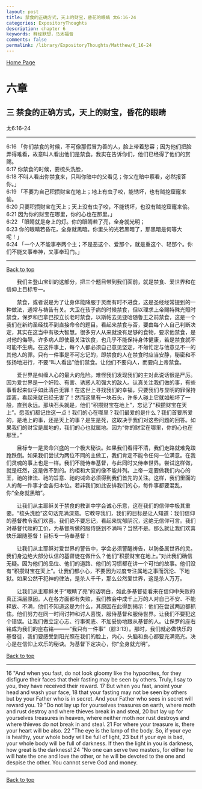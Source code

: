 ```yaml
---
layout: post
title: 禁食的正确方式，天上的财宝，昏花的眼睛 太6:16-24
categories: ExpositoryThoughts
description: chapter 6
keywords: 释经默想，马太福音
comments: false
permalink: /library/ExpositoryThoughts/Matthew/6_16-24
---
```

[ Home Page ]({{site.baseurl}}/index) <br>

<a name="0"></a>
# 六章 

## 三 禁食的正确方式，天上的财宝，昏花的眼睛

太6:16-24

***

6:16 「你们禁食的时候，不可像那假冒为善的人，脸上带着愁容；因为他们把脸弄得难看，故意叫人看出他们是禁食。我实在告诉你们，他们已经得了他们的赏赐。<br>
6:17 你禁食的时候，要梳头洗脸，<br>
6:18 不叫人看出你禁食来，只叫你暗中的父看见；你父在暗中察看，必然报答你。」<br>
6:19 「不要为自己积攒财宝在地上；地上有虫子咬，能锈坏，也有贼挖窟窿来偷。<br>
6:20 只要积攒财宝在天上；天上没有虫子咬，不能锈坏，也没有贼挖窟窿来偷。<br>
6:21 因为你的财宝在哪里，你的心也在那里。」<br>
6:22 「眼睛就是身上的灯。你的眼睛若了亮，全身就光明；<br>
6:23 你的眼睛若昏花，全身就黑暗。你里头的光若黑暗了，那黑暗是何等大呢！」<br>
6:24 「一个人不能事奉两个主；不是恶这个、爱那个，就是重这个、轻那个。你们不能又事奉神，又事奉玛门。」<br>

***

[Back to top](#0)

&emsp;&emsp;我们主登山宝训的这部分，把三个题目带到我们面前，就是禁食、爱世界和在信仰上目标专一。

&emsp;&emsp;禁食，或者说是为了让身体能降服于灵而有时不进食，这是圣经经常提到的一种做法，通常与祷告有关。大卫在孩子病的时候禁食，但以理求上帝赐特殊光照时禁食，保罗和巴拿巴按立长老时禁食，以斯帖去见亚哈随鲁王之前禁食，这是一个我们在新约圣经找不到直接命令的题目。看起来禁食与否，要由每个人自己判断决定，其实在这当中有极大智慧。很多穷人从来就没有足够的食物，要求他禁食，是对他的侮辱。许多病人即使最关注饮食，也几乎不能保持身体健康，若是禁食就不可能不生病。在这件事上，每个人都必须自己意见坚定，不匆忙定与他意见不一的其他人的罪。只有一件事是不可忘记的，即禁食的人在禁食时应当安静，秘密和不张扬地进行，不要“叫人看出”他们禁食。让他们不要向人，而要向上帝禁食。

&emsp;&emsp;爱世界是纠缠人心的最大的危险。难怪我们发现我们的主对此说话很是严厉。因为爱世界是一个奸险、有害、诱惑人和强大的敌人。认真关注我们做的事，有些事看起来似乎如此清白无罪！在这世上寻找我们的幸福，只要我们与显明的罪保持距离，看起来就已经无害了！然而这里有一块石头，许多人碰上它就如船坏了一般，直到永远。那块石头就是，他们“积攒财宝在地上”，忘记了“积攒财宝在天上”。愿我们都记住这一点！我们的心在哪里？我们最爱的是什么？我们首要所爱的，是地上的事，还是天上的事？是生是死，这取决于我们对这些问题的回答。如果我们的财宝是属地的，我们的心也就属地。因为“你的财宝在哪里，你的心也在那里。”

&emsp;&emsp;目标专一是灵命兴盛的一个极大秘诀。如果我们看得不清，我们走路就难免踉跄跌倒。如果我们尝试为两位不同的主做工，我们肯定不能令任何一位满意。在我们灵魂的事上也是一样。我们不能侍奉基督，与此同时又侍奉世界。尝试这样做，就是枉然，这是做不到的。约柜和大衮的像不能并列。上帝一定要做我们内心的王，祂的律法、祂的旨意、祂的诫命必须得到我们首先的关注。这样，我们里面的人的每一件事才会各归本位。若非我们如此安排我们的心，每件事都要混乱，你“全身就黑暗”。

&emsp;&emsp;让我们从主耶稣关于禁食的教训中学会诚心乐意，这在我们的信仰中极其重要。“梳头洗脸”这句话充满深意。它教导我们，我们的目标是让人知道：我们信仰的基督教令我们欢喜。我们绝不要忘记，看起来忧郁阴沉，这绝无信仰可言。我们对基督代赎的工价，为基督所做的服侍感到不满吗？当然不是。那么就让我们欢喜快乐跟随基督！目标专一侍奉基督！

&emsp;&emsp;让我们从主耶稣对爱世界的警告中，学会必须警醒祷告，以防备属世界的灵。我们身边绝大部分认信的基督徒在做什么？他们“积攒财宝在地上。”对此我们确信无疑。因为他们的品位、他们的道路、他们的习惯都在讲一个可怕的故事。他们没有“积攒财宝在天上”。让我们都小心，不要因为过度专注属地之事而沉沦、下地狱。如果公然干犯神的律法，是杀人千千，那么公然爱世界，这是杀人万万。

&emsp;&emsp;让我们从主耶稣关于“眼睛了亮”的话明白，如此多基督徒看来在信仰中失败的真正深层原因。人在各方面都有失败，我们教会中成千上万的人对自己不安、不能释放、不满，他们不知道这是为什么，其原因在此得到揭示：他们在尝试两边都抓住。他们努力在同一时间讨神和讨人喜悦，服侍基督和服侍世界。让我们不要犯这个错误。让我们做立定心志、行事彻底、不加妥协地跟从基督的人。让保罗的座右铭成为我们的座右铭———“我只有一件事”（腓3:13）。那时，我们就必做快乐的基督徒，我们要感受到阳光照在我们的脸上，内心、头脑和良心都要充满亮光。决心是在信仰上欢乐的秘诀。为基督下定决心，你“全身就光明”。

[Back to top](#0)

***

16 "And when you fast, do not look gloomy like the hypocrites, for they disfigure their faces that their fasting may be seen by others. Truly, I say to you, they have received their reward. 17 But when you fast, anoint your head and wash your face, 18 that your fasting may not be seen by others but by your Father who is in secret. And your Father who sees in secret will reward you. 19 "Do not lay up for yourselves treasures on earth, where moth and rust destroy and where thieves break in and steal, 20 but lay up for yourselves treasures in heaven, where neither moth nor rust destroys and where thieves do not break in and steal. 21 For where your treasure is, there your heart will be also. 22 "The eye is the lamp of the body. So, if your eye is healthy, your whole body will be full of light, 23 but if your eye is bad, your whole body will be full of darkness. If then the light in you is darkness, how great is the darkness! 24 "No one can serve two masters, for either he will hate the one and love the other, or he will be devoted to the one and despise the other. You cannot serve God and money.

***

[Back to top](#0)

